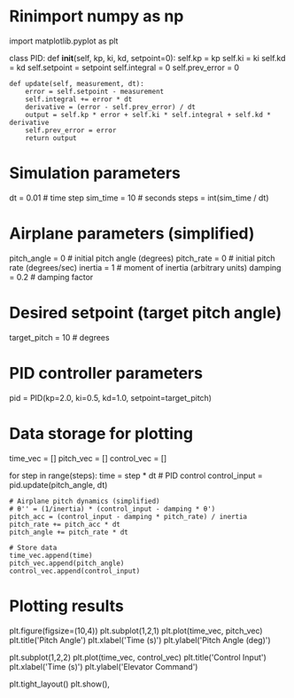 # Rinimport numpy as np
import matplotlib.pyplot as plt

class PID:
    def __init__(self, kp, ki, kd, setpoint=0):
        self.kp = kp
        self.ki = ki
        self.kd = kd
        self.setpoint = setpoint
        self.integral = 0
        self.prev_error = 0

    def update(self, measurement, dt):
        error = self.setpoint - measurement
        self.integral += error * dt
        derivative = (error - self.prev_error) / dt
        output = self.kp * error + self.ki * self.integral + self.kd * derivative
        self.prev_error = error
        return output

# Simulation parameters
dt = 0.01  # time step
sim_time = 10  # seconds
steps = int(sim_time / dt)

# Airplane parameters (simplified)
pitch_angle = 0  # initial pitch angle (degrees)
pitch_rate = 0   # initial pitch rate (degrees/sec)
inertia = 1  # moment of inertia (arbitrary units)
damping = 0.2  # damping factor

# Desired setpoint (target pitch angle)
target_pitch = 10  # degrees

# PID controller parameters
pid = PID(kp=2.0, ki=0.5, kd=1.0, setpoint=target_pitch)

# Data storage for plotting
time_vec = []
pitch_vec = []
control_vec = []

for step in range(steps):
    time = step * dt
    # PID control
    control_input = pid.update(pitch_angle, dt)
    
    # Airplane pitch dynamics (simplified)
    # θ'' = (1/inertia) * (control_input - damping * θ')
    pitch_acc = (control_input - damping * pitch_rate) / inertia
    pitch_rate += pitch_acc * dt
    pitch_angle += pitch_rate * dt

    # Store data
    time_vec.append(time)
    pitch_vec.append(pitch_angle)
    control_vec.append(control_input)

# Plotting results
plt.figure(figsize=(10,4))
plt.subplot(1,2,1)
plt.plot(time_vec, pitch_vec)
plt.title('Pitch Angle')
plt.xlabel('Time (s)')
plt.ylabel('Pitch Angle (deg)')

plt.subplot(1,2,2)
plt.plot(time_vec, control_vec)
plt.title('Control Input')
plt.xlabel('Time (s)')
plt.ylabel('Elevator Command')

plt.tight_layout()
plt.show(),
